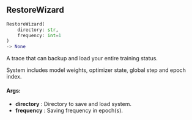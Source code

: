 ## RestoreWizard
```python
RestoreWizard(
	directory: str,
	frequency: int=1
)
-> None
```
A trace that can backup and load your entire training status.

System includes model weights, optimizer state, global step and epoch index.


#### Args:

* **directory** :  Directory to save and load system.
* **frequency** :  Saving frequency in epoch(s).